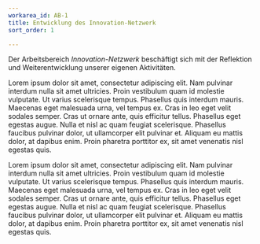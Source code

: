 ```yaml
---
workarea_id: AB-1
title: Entwicklung des Innovation-Netzwerk
sort_order: 1

---
```

Der Arbeitsbereich *Innovation-Netzwerk* beschäftigt sich mit der Reflektion und Weiterentwicklung unserer eigenen Aktivitäten.

Lorem ipsum dolor sit amet, consectetur adipiscing elit. Nam pulvinar interdum nulla sit amet ultricies. Proin vestibulum quam id molestie vulputate. Ut varius scelerisque tempus. Phasellus quis interdum mauris. Maecenas eget malesuada urna, vel tempus ex. Cras in leo eget velit sodales semper. Cras ut ornare ante, quis efficitur tellus. Phasellus eget egestas augue. Nulla et nisl ac quam feugiat scelerisque. Phasellus faucibus pulvinar dolor, ut ullamcorper elit pulvinar et. Aliquam eu mattis dolor, at dapibus enim. Proin pharetra porttitor ex, sit amet venenatis nisl egestas quis. 

Lorem ipsum dolor sit amet, consectetur adipiscing elit. Nam pulvinar interdum nulla sit amet ultricies. Proin vestibulum quam id molestie vulputate. Ut varius scelerisque tempus. Phasellus quis interdum mauris. Maecenas eget malesuada urna, vel tempus ex. Cras in leo eget velit sodales semper. Cras ut ornare ante, quis efficitur tellus. Phasellus eget egestas augue. Nulla et nisl ac quam feugiat scelerisque. Phasellus faucibus pulvinar dolor, ut ullamcorper elit pulvinar et. Aliquam eu mattis dolor, at dapibus enim. Proin pharetra porttitor ex, sit amet venenatis nisl egestas quis. 